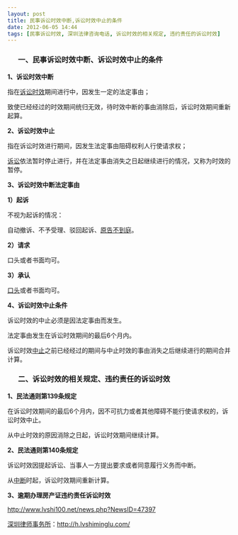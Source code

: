 ```yaml
---
layout: post
title: 民事诉讼时效中断,诉讼时效中止的条件
date: 2012-06-05 14:44
tags: [民事诉讼时效, 深圳法律咨询电话, 诉讼时效的相关规定, 违约责任的诉讼时效]
---
```

<ol>
<h3>一、民事诉讼时效中断、诉讼时效中止的条件</h3>
</ol>
<strong>1、诉讼时效中断</strong>

指在<a href="http://h.lvshiminglu.com/law/875.html">诉讼时效</a>期间进行中，因发生一定的法定事由；

致使已经经过的时效期间统归无效，待时效中断的事由消除后，诉讼时效期间重新起算。

<strong>2、诉讼时效中止</strong>

指在诉讼时效进行期间，因发生法定事由阻碍权利人行使请求权；

<a href="http://h.lvshiminglu.com/law/866.html">诉讼</a>依法暂时停止进行，并在法定事由消失之日起继续进行的情况，又称为时效的暂停。

<strong>3、诉讼时效中断法定事由</strong>

<strong>1）起诉</strong>

不视为起诉的情况：

自动撤诉、不予受理、驳回起诉、<a href="http://h.lvshiminglu.com/law/718.html">原告不到庭</a>。

<strong>2）请求</strong>

口头或者书面均可。

<strong>3）承认</strong>

<a href="http://h.lvshiminglu.com/law/702.html">口头</a>或者书面均可。

<strong>4、诉讼时效中止条件</strong>

诉讼时效的中止必须是因法定事由而发生。

法定事由发生在诉讼时效期间的最后6个月内。

诉讼时效<a href="http://h.lvshiminglu.com/law/245.html">中止</a>之前已经经过的期间与中止时效的事由消失之后继续进行的期间合并计算。
<ol>
<h3>二、诉讼时效的相关规定、违约责任的诉讼时效</h3>
</ol>
<strong>1、民法通则第139条规定</strong>

在诉讼时效期间的最后6个月内，因不可抗力或者其他障碍不能行使请求权的，诉讼时效中止。

从中止时效的原因消除之日起，诉讼时效期间继续计算。

<strong>2、民法通则第140条规定</strong>

诉讼时效因提起诉讼、当事人一方提出要求或者同意履行义务而中断。

从<a href="http://h.lvshiminglu.com/law/245.html">中断</a>时起，诉讼时效期间重新计算。

<strong>3、逾期办理房产证违约责任诉讼时效</strong>

http://www.lvshi100.net/news.php?NewsID=47397

<a href="http://h.lvshiminglu.com/">深圳律师事务所</a>：<a href="http://h.lvshiminglu.com/">http://h.lvshiminglu.com/</a>

